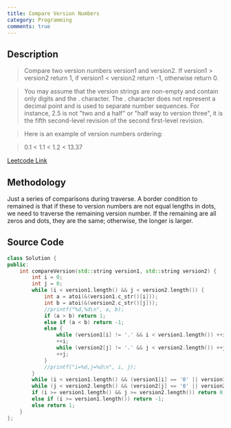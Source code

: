 ```yaml
---
title: Compare Version Numbers
category: Programming
comments: true
---
```

## Description
>Compare two version numbers version1 and version2.
If version1 > version2 return 1, if version1 < version2 return -1, otherwise return 0.

>You may assume that the version strings are non-empty and contain only digits and the . character.
The . character does not represent a decimal point and is used to separate number sequences.
For instance, 2.5 is not "two and a half" or "half way to version three", it is the fifth second-level revision of the second first-level revision.

>Here is an example of version numbers ordering:

>0.1 < 1.1 < 1.2 < 13.37

[Leetcode Link](https://leetcode.com/problems/compare-version-numbers/)

## Methodology
Just a series of comparisons during traverse. A border condition to remained is that if  these to version numbers are not equal lengths in dots, we need to traverse the remaining version number. If the remaining are all zeros and dots, they are the same; otherwise, the longer is larger.

## Source Code
```C++
class Solution {
public:
    int compareVersion(std::string version1, std::string version2) {
        int i = 0;
        int j = 0;
        while (i < version1.length() && j < version2.length()) {
            int a = atoi(&(version1.c_str()[i]));
            int b = atoi(&(version2.c_str()[j]));
            //printf("%d,%d\n", a, b);
            if (a > b) return 1;
            else if (a < b) return -1;
            else {
                while (version1[i] != '.' && i < version1.length()) ++i;
                ++i;
                while (version2[j] != '.' && j < version2.length()) ++j;
                ++j;
            }
            //printf("i=%d,j=%d\n", i, j);
        }
        while (i < version1.length() && (version1[i] == '0' || version1[i] == '.')) ++i;
        while (j < version2.length() && (version2[j] == '0' || version2[j] == '.')) ++j;
        if (i >= version1.length() && j >= version2.length()) return 0;
        else if (i >= version1.length()) return -1;
        else return 1;
    }
};
```
